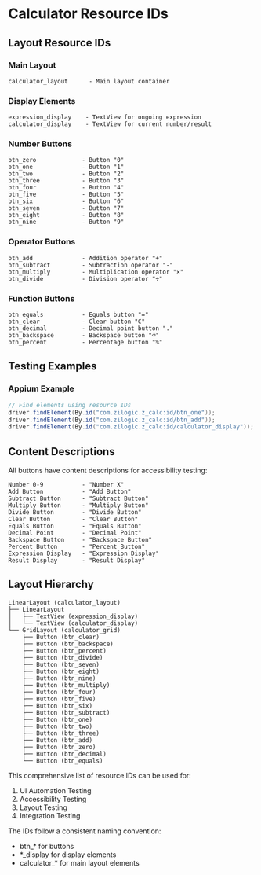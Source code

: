 # Calculator Resource IDs

## Layout Resource IDs

### Main Layout
```
calculator_layout      - Main layout container
```

### Display Elements
```
expression_display    - TextView for ongoing expression
calculator_display    - TextView for current number/result
```

### Number Buttons
```
btn_zero             - Button "0"
btn_one              - Button "1"
btn_two              - Button "2"
btn_three            - Button "3"
btn_four             - Button "4"
btn_five             - Button "5"
btn_six              - Button "6"
btn_seven            - Button "7"
btn_eight            - Button "8"
btn_nine             - Button "9"
```

### Operator Buttons
```
btn_add              - Addition operator "+"
btn_subtract         - Subtraction operator "-"
btn_multiply         - Multiplication operator "×"
btn_divide           - Division operator "÷"
```

### Function Buttons
```
btn_equals           - Equals button "="
btn_clear            - Clear button "C"
btn_decimal          - Decimal point button "."
btn_backspace        - Backspace button "⌫"
btn_percent          - Percentage button "%"
```

## Testing Examples

### Appium Example
```java
// Find elements using resource IDs
driver.findElement(By.id("com.zilogic.z_calc:id/btn_one"));
driver.findElement(By.id("com.zilogic.z_calc:id/btn_add"));
driver.findElement(By.id("com.zilogic.z_calc:id/calculator_display"));
```

## Content Descriptions
All buttons have content descriptions for accessibility testing:
```
Number 0-9           - "Number X"
Add Button           - "Add Button"
Subtract Button      - "Subtract Button"
Multiply Button      - "Multiply Button"
Divide Button        - "Divide Button"
Clear Button         - "Clear Button"
Equals Button        - "Equals Button"
Decimal Point        - "Decimal Point"
Backspace Button     - "Backspace Button"
Percent Button       - "Percent Button"
Expression Display   - "Expression Display"
Result Display       - "Result Display"
```

## Layout Hierarchy
```
LinearLayout (calculator_layout)
├── LinearLayout
│   ├── TextView (expression_display)
│   └── TextView (calculator_display)
└── GridLayout (calculator_grid)
    ├── Button (btn_clear)
    ├── Button (btn_backspace)
    ├── Button (btn_percent)
    ├── Button (btn_divide)
    ├── Button (btn_seven)
    ├── Button (btn_eight)
    ├── Button (btn_nine)
    ├── Button (btn_multiply)
    ├── Button (btn_four)
    ├── Button (btn_five)
    ├── Button (btn_six)
    ├── Button (btn_subtract)
    ├── Button (btn_one)
    ├── Button (btn_two)
    ├── Button (btn_three)
    ├── Button (btn_add)
    ├── Button (btn_zero)
    ├── Button (btn_decimal)
    └── Button (btn_equals)
```

This comprehensive list of resource IDs can be used for:
1. UI Automation Testing
2. Accessibility Testing
3. Layout Testing
4. Integration Testing

The IDs follow a consistent naming convention:
- btn_* for buttons
- *_display for display elements
- calculator_* for main layout elements